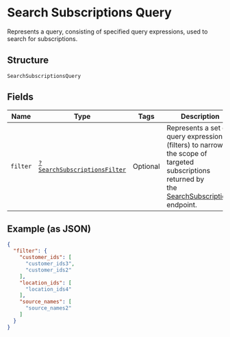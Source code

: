 
# Search Subscriptions Query

Represents a query, consisting of specified query expressions, used to search for subscriptions.

## Structure

`SearchSubscriptionsQuery`

## Fields

| Name | Type | Tags | Description | Getter | Setter |
|  --- | --- | --- | --- | --- | --- |
| `filter` | [`?SearchSubscriptionsFilter`](/doc/models/search-subscriptions-filter.md) | Optional | Represents a set of query expressions (filters) to narrow the scope of targeted subscriptions returned by<br>the [SearchSubscriptions](/doc/apis/subscriptions.md#search-subscriptions) endpoint. | getFilter(): ?SearchSubscriptionsFilter | setFilter(?SearchSubscriptionsFilter filter): void |

## Example (as JSON)

```json
{
  "filter": {
    "customer_ids": [
      "customer_ids3",
      "customer_ids2"
    ],
    "location_ids": [
      "location_ids4"
    ],
    "source_names": [
      "source_names2"
    ]
  }
}
```

